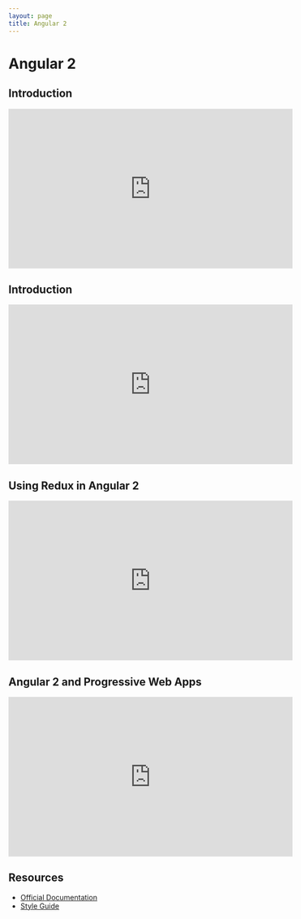 ```yaml
---
layout: page
title: Angular 2
---
```

# Angular 2

## Introduction

<iframe width="560" height="315" 
src="https://www.youtube.com/embed/_-CD_5YhJTA?rel=0" 
frameborder="0" allowfullscreen></iframe>

## Introduction

<iframe width="560" height="315" 
src="https://www.youtube.com/embed/DBjPIabiRNg?rel=0" frameborder="0" allowfullscreen></iframe>

## Using Redux in Angular 2

<iframe width="560" height="315" 
src="https://www.youtube.com/embed/UEcdQR-NoNA?rel=0" 
frameborder="0" allowfullscreen></iframe>

## Angular 2 and Progressive Web Apps

<iframe width="560" height="315" 
src="https://www.youtube.com/embed/vAb-2d1vcg8?rel=0" frameborder="0" allowfullscreen></iframe>



## Resources 
* [Official Documentation](https://angular.io/docs/ts/latest/guide/)
* [Style Guide](https://angular.io/docs/ts/latest/guide/style-guide.html)

